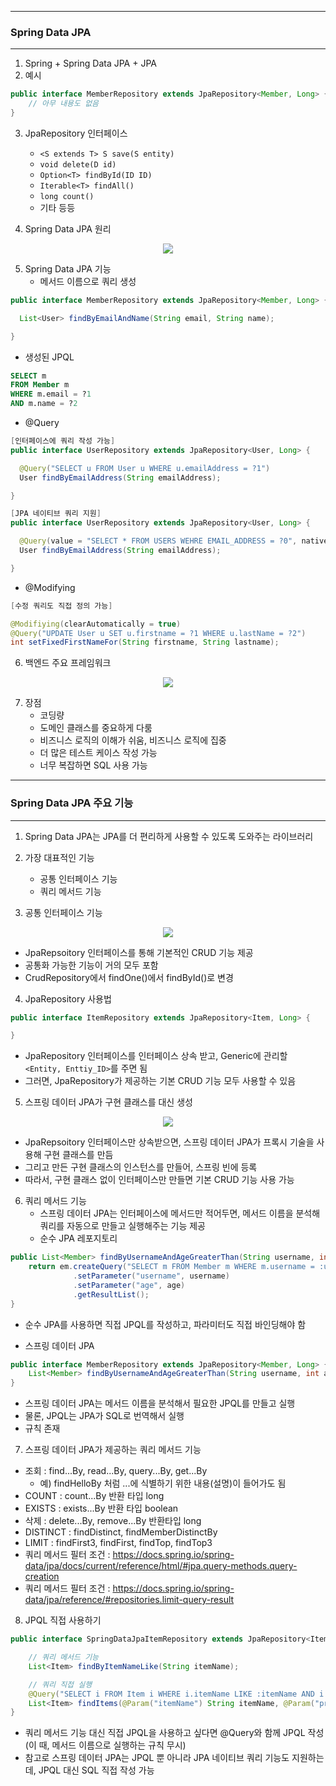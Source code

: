 -----
### Spring Data JPA
------
1. Spring + Spring Data JPA + JPA
2. 예시
```java
public interface MemberRepository extends JpaRepository<Member, Long> {
    // 아무 내용도 없음
}
```
3. JpaRepository 인터페이스
   - ```<S extends T> S save(S entity)```
   - ```void delete(D id)```
   - ```Option<T> findById(ID ID)```
   - ```Iterable<T> findAll()```
   - ```long count()```
   - 기타 등등

4. Spring Data JPA 원리
<div align="center">
<img src="https://github.com/user-attachments/assets/b6ab6608-2ed7-4c04-8efa-266f8cfb3041">
</div>

5. Spring Data JPA 기능
   - 메서드 이름으로 쿼리 생성
```java
public interface MemberRepository extends JpaRepository<Member, Long> {

  List<User> findByEmailAndName(String email, String name);

}
```
  - 생성된 JPQL
```sql
SELECT m
FROM Member m
WHERE m.email = ?1
AND m.name = ?2
```

  - @Query
```java
[인터페이스에 쿼리 작성 가능]
public interface UserRepository extends JpaRepository<User, Long> {

  @Query("SELECT u FROM User u WHERE u.emailAddress = ?1")
  User findByEmailAddress(String emailAddress);

}
```
```java
[JPA 네이티브 쿼리 지원]
public interface UserRepository extends JpaRepository<User, Long> {

  @Query(value = "SELECT * FROM USERS WEHRE EMAIL_ADDRESS = ?0", nativeQuery = true)
  User findByEmailAddress(String emailAddress);

}
```

  - @Modifying
```java
[수정 쿼리도 직접 정의 가능]

@Modifiying(clearAutomatically = true)
@Query("UPDATE User u SET u.firstname = ?1 WHERE u.lastName = ?2")
int setFixedFirstNameFor(String firstname, String lastname);
```

6. 백엔드 주요 프레임워크
<div align="center">
<img src="https://github.com/user-attachments/assets/28eaa691-beb7-4187-8f05-590da39d753f">
</div>

7. 장점
   - 코딩량
   - 도메인 클래스를 중요하게 다룸
   - 비즈니스 로직의 이해가 쉬움, 비즈니스 로직에 집중
   - 더 많은 테스트 케이스 작성 가능
   - 너무 복잡하면 SQL 사용 가능

-----
### Spring Data JPA 주요 기능
-----
1. Spring Data JPA는 JPA를 더 편리하게 사용할 수 있도록 도와주는 라이브러리
2. 가장 대표적인 기능
   - 공통 인터페이스 기능
   - 쿼리 메서드 기능

3. 공통 인터페이스 기능
<div align="center">
<img src="https://github.com/user-attachments/assets/2e3d2afe-7240-4f89-94f9-74b1d4de81b3">
</div>

  - JpaRepsoitory 인터페이스를 통해 기본적인 CRUD 기능 제공
  - 공통화 가능한 기능이 거의 모두 포함
  - CrudRepository에서 findOne()에서 findById()로 변경

4. JpaRepository 사용법
```java
public interface ItemRepository extends JpaRepository<Item, Long> {

}
```
  - JpaRepository 인터페이스를 인터페이스 상속 받고, Generic에 관리할 ```<Entity, Enttiy_ID>```를 주면 됨
  - 그러면, JpaRepository가 제공하는 기본 CRUD 기능 모두 사용할 수 있음

5. 스프링 데이터 JPA가 구현 클래스를 대신 생성
<div align="center">
<img src="https://github.com/user-attachments/assets/c2ee82bd-1fd7-48fd-8369-4201aeb440b7">
</div>

  - JpaRepsoitory 인터페이스만 상속받으면, 스프링 데이터 JPA가 프록시 기술을 사용해 구현 클래스를 만듬
  - 그리고 만든 구현 클래스의 인스턴스를 만들어, 스프링 빈에 등록
  - 따라서, 구현 클래스 없이 인터페이스만 만들면 기본 CRUD 기능 사용 가능

6. 쿼리 메서드 기능
   - 스프링 데이터 JPA는 인터페이스에 메서드만 적어두면, 메서드 이름을 분석해 쿼리를 자동으로 만들고 실행해주는 기능 제공
   - 순수 JPA 레포지토리
```java
public List<Member> findByUsernameAndAgeGreaterThan(String username, int age) {
    return em.createQuery("SELECT m FROM Member m WHERE m.username = :username and m.age > :age")
              .setParameter("username", username)
              .setParameter("age", age)
              .getResultList();
}
```
  - 순수 JPA를 사용하면 직접 JPQL를 작성하고, 파라미터도 직접 바인딩해야 함

  - 스프링 데이터 JPA
```java
public interface MemberRepository extends JpaRepository<Member, Long> {
    List<Member> findByUsernameAndAgeGreaterThan(String username, int age);
}
```
  - 스프링 데이터 JPA는 메서드 이름을 분석해서 필요한 JPQL를 만들고 실행
  - 물론, JPQL는 JPA가 SQL로 번역해서 실행
  - 규칙 존재

7. 스프링 데이터 JPA가 제공하는 쿼리 메서드 기능
  - 조회 : find...By, read...By, query...By, get...By
    + 예) findHelloBy 처럼 ...에 식별하기 위한 내용(설명)이 들어가도 됨
  - COUNT : count...By 반환 타입 long
  - EXISTS : exists...By 반환 타입 boolean
  - 삭제 : delete...By, remove...By 반환타입 long
  - DISTINCT : findDistinct, findMemberDistinctBy
  - LIMIT : findFirst3, findFirst, findTop, findTop3
  - 쿼리 메서드 필터 조건 : https://docs.spring.io/spring-data/jpa/docs/current/reference/html/#jpa.query-methods.query-creation
  - 쿼리 메서드 필터 조건 : https://docs.spring.io/spring-data/jpa/reference/#repositories.limit-query-result

8. JPQL 직접 사용하기
```JAVA
public interface SpringDataJpaItemRepository extends JpaRepository<Item, Long> {

    // 쿼리 메서드 기능
    List<Item> findByItemNameLike(String itemName);

    // 쿼리 직접 실행
    @Query("SELECT i FROM Item i WHERE i.itemName LIKE :itemName AND i:price <= :price")
    List<Item> findItems(@Param("itemName") String itemName, @Param("price") Integer price);
}
```
  - 쿼리 메서드 기능 대신 직접 JPQL을 사용하고 싶다면 @Query와 함께 JPQL 작성 (이 때, 메서드 이름으로 실행하는 규칙 무시)
  - 참고로 스프링 데이터 JPA는 JPQL 뿐 아니라 JPA 네이티브 쿼리 기능도 지원하는데, JPQL 대신 SQL 직접 작성 가능

